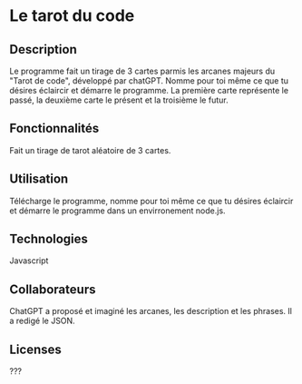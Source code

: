 # Le tarot du code

## Description
Le programme fait un tirage de 3 cartes parmis les arcanes majeurs du "Tarot de code", développé par chatGPT.
Nomme pour toi même ce que tu désires éclaircir et démarre le programme. 
La première carte représente le passé, la deuxième carte le présent et la troisième le futur.

## Fonctionnalités
Fait un tirage de tarot aléatoire de 3 cartes.

## Utilisation
Télécharge le programme, nomme pour toi même ce que tu désires éclaircir et démarre le programme dans un envirronement node.js. 

## Technologies
Javascript

## Collaborateurs
ChatGPT a proposé et imaginé les arcanes, les description et les phrases. Il a redigé le JSON.

## Licenses
???


